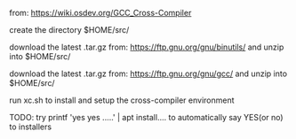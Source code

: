 from: https://wiki.osdev.org/GCC_Cross-Compiler

create the directory $HOME/src/

download the latest .tar.gz from:
https://ftp.gnu.org/gnu/binutils/
and unzip into $HOME/src/

download the latest .tar.gz from:
https://ftp.gnu.org/gnu/gcc/
and unzip into $HOME/src/

run xc.sh to install and setup the cross-compiler environment

TODO:
try  printf 'yes yes .....' | apt install....
to automatically say YES(or no) to installers